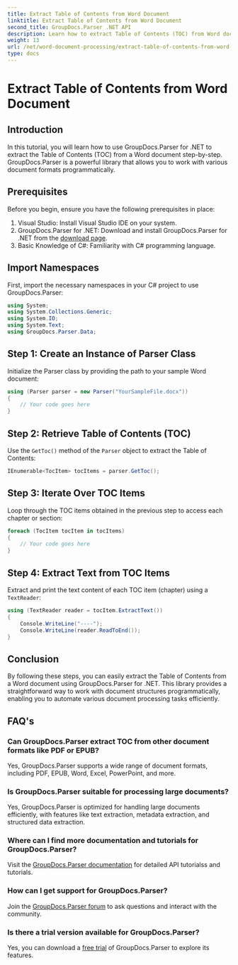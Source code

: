 ```yaml
---
title: Extract Table of Contents from Word Document
linktitle: Extract Table of Contents from Word Document
second_title: GroupDocs.Parser .NET API
description: Learn how to extract Table of Contents (TOC) from Word documents programmatically using GroupDocs.Parser for .NET.
weight: 13
url: /net/word-document-processing/extract-table-of-contents-from-word-document/
type: docs
---
```

# Extract Table of Contents from Word Document

## Introduction
In this tutorial, you will learn how to use GroupDocs.Parser for .NET to extract the Table of Contents (TOC) from a Word document step-by-step. GroupDocs.Parser is a powerful library that allows you to work with various document formats programmatically.
## Prerequisites
Before you begin, ensure you have the following prerequisites in place:
1. Visual Studio: Install Visual Studio IDE on your system.
2. GroupDocs.Parser for .NET: Download and install GroupDocs.Parser for .NET from the [download page](https://releases.groupdocs.com/parser/net/).
3. Basic Knowledge of C#: Familiarity with C# programming language.

## Import Namespaces
First, import the necessary namespaces in your C# project to use GroupDocs.Parser:
```csharp
using System;
using System.Collections.Generic;
using System.IO;
using System.Text;
using GroupDocs.Parser.Data;
```
## Step 1: Create an Instance of Parser Class
Initialize the Parser class by providing the path to your sample Word document:
```csharp
using (Parser parser = new Parser("YourSampleFile.docx"))
{
    // Your code goes here
}
```
## Step 2: Retrieve Table of Contents (TOC)
Use the `GetToc()` method of the `Parser` object to extract the Table of Contents:
```csharp
IEnumerable<TocItem> tocItems = parser.GetToc();
```
## Step 3: Iterate Over TOC Items
Loop through the TOC items obtained in the previous step to access each chapter or section:
```csharp
foreach (TocItem tocItem in tocItems)
{
    // Your code goes here
}
```
## Step 4: Extract Text from TOC Items
Extract and print the text content of each TOC item (chapter) using a `TextReader`:
```csharp
using (TextReader reader = tocItem.ExtractText())
{
    Console.WriteLine("----");
    Console.WriteLine(reader.ReadToEnd());
}
```

## Conclusion
By following these steps, you can easily extract the Table of Contents from a Word document using GroupDocs.Parser for .NET. This library provides a straightforward way to work with document structures programmatically, enabling you to automate various document processing tasks efficiently.

## FAQ's
### Can GroupDocs.Parser extract TOC from other document formats like PDF or EPUB?
Yes, GroupDocs.Parser supports a wide range of document formats, including PDF, EPUB, Word, Excel, PowerPoint, and more.
### Is GroupDocs.Parser suitable for processing large documents?
Yes, GroupDocs.Parser is optimized for handling large documents efficiently, with features like text extraction, metadata extraction, and structured data extraction.
### Where can I find more documentation and tutorials for GroupDocs.Parser?
Visit the [GroupDocs.Parser documentation](https://tutorials.groupdocs.com/parser/net/) for detailed API tutorialss and tutorials.
### How can I get support for GroupDocs.Parser?
Join the [GroupDocs.Parser forum](https://forum.groupdocs.com/c/parser/17) to ask questions and interact with the community.
### Is there a trial version available for GroupDocs.Parser?
Yes, you can download a [free trial](https://releases.groupdocs.com/) of GroupDocs.Parser to explore its features.
